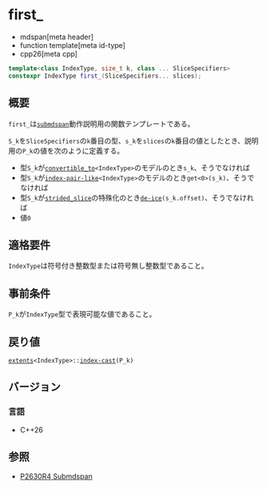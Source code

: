 # first_
* mdspan[meta header]
* function template[meta id-type]
* cpp26[meta cpp]

```cpp
template<class IndexType, size_t k, class ... SliceSpecifiers>
constexpr IndexType first_(SliceSpecifiers... slices);
```

## 概要
`first_`は[`submdspan`](submdspan.md)動作説明用の関数テンプレートである。

`S_k`を`SliceSpecifiers`の`k`番目の型、`s_k`を`slices`の`k`番目の値としたとき、説明用の`P_k`の値を次のように定義する。

- 型`S_k`が[`convertible_to`](/reference/concepts/convertible_to.md)`<IndexType>`のモデルのとき`s_k`、そうでなければ
- 型`S_k`が[`index-pair-like`](index-pair-like.md)`<IndexType>`のモデルのとき`get<0>(s_k)`、そうでなければ
- 型`S_k`が[`strided_slice`](strided_slice.md)の特殊化のとき[`de-ice`](de-ice.md)`(s_k.offset)`、そうでなければ
- 値`0`


## 適格要件
`IndexType`は符号付き整数型または符号無し整数型であること。


## 事前条件
`P_k`が`IndexType`型で表現可能な値であること。


## 戻り値
[`extents`](extents.md)`<IndexType>::`[`index-cast`](extents/index-cast.md)`(P_k)`


## バージョン
### 言語
- C++26


## 参照
- [P2630R4 Submdspan](https://open-std.org/jtc1/sc22/wg21/docs/papers/2023/p2630r4.html)

